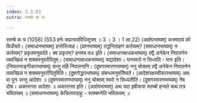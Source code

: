 ```yaml
---
index: 3.3.83
sutra: स्तम्बे क च

---
```

 स्तम्बे क च (1058) (553 हनेः कप्रत्ययविधिसूत्रम् ॥ 3 । 3 । 1 आ.22) (आक्षेपभाष्यम्) कस्मादयं को विधीयते। (समाधानभाष्यम्) हन्तेरित्याह। (प्रश्नभाष्यम्) तद्धन्तिग्रहणं कर्तव्यम्? (समाधानभाष्यम्) न कर्तव्यम्? प्रकृतमनुवर्तते। क्व प्रकृतम्? हनश्च वधः इति। (समाधानबाधकभाष्यम्) तद्वै अनेकेन निपातनेन व्यवच्छिन्नं न शक्यमनुवर्तयितुम्। (समाधानसाधकभाष्यम्) यद्यादेशाः। घनस्वरो न सिध्यति - घनः इति। (निपातनाङ्गीकारभाष्यम्) सन्तु तर्हि निपातनानि। (दूषणस्मारणभाष्यम्) ननु चोक्तम् तद्वै अनेकेन निपातनेन व्यवच्छिन्नं न शक्यमनुवर्तयितुमिति। (दूषणोद्धारभाष्यम्) संबन्धमनुवर्तिष्यते। (आदेशपक्षस्वीकारभाष्यम्) अथ वा पुनः सन्तु आदेशाः ॥ (दूषणस्मारणभाष्यम्) ननु चोक्तम् स्वरो न सिध्यतीति। (दूषणस्मारणभाष्यम्) नैष दोषः। अकारान्ता आदेशाः ॥ अकारान्ता इति। (आक्षेपभाष्यम्) अथ यदा इषीकया स्तम्बो हन्यते कथं तत्र भवितव्यम् ॥ (समाधानभाष्यम्) केचित्तावदाहुः - स्तम्बघ्नेति भवितव्यम् ॥ 
